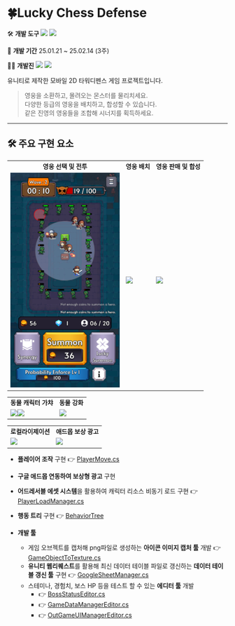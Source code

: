 #  🍀Lucky Chess Defense

🛠️ **개발 도구**
 <img src="https://img.shields.io/badge/C%23-80247B?style=flat-square&logo=csharp&logoColor=white"/> <img src="https://img.shields.io/badge/Unity-000000?style=flat-square&logo=unity&logoColor=white"/>

📅 **개발 기간**
 25.01.21 ~ 25.02.14 (3주)

🧑‍💻 **개발진**
 <img src="https://img.shields.io/badge/민지규-80247B?style=flat-square&logo=&logoColor=white"/> <img src="https://img.shields.io/badge/정희재-005E9D?style=flat-square&logo=&logoColor=white"/> 

유니티로 제작한 모바일 2D 타워디펜스 게임 프로젝트입니다.

> 영웅을 소환하고, 몰려오는 몬스터를 물리치세요.  
> 다양한 등급의 영웅을 배치하고, 합성할 수 있습니다.  
> 같은 진영의 영웅들을 조합해 시너지를 획득하세요.

---

## 🛠️ 주요 구현 요소
<table>
  <tr>
    <td align="center"><strong>영웅 선택 및 전투</strong></td>
    <td align="center"><strong>영웅 배치</strong></td>
    <td align="center"><strong>영웅 판매 및 합성</strong></td>
  </tr>
  <tr>
    <td><img src="./Screenshots/영웅 전투.png" width="250"/></td>
    <td><img src="./Screenshot/프로젝트 소개 2.png" width="250"/></td>
    <td><img src="./Screenshot/영웅 합성 전.png" width="250"/></td>
  </tr>
</table>

<table>
  <tr>
    <td align="center"><strong>동물 캐릭터 가챠</strong></td>
    <td align="center"><strong>동물 강화</strong></td>
  </tr>
  <tr>
    <td><img src="./Screenshot/가챠화면.png" width="260"/><img src="./Screenshot/가챠결과.png" width="255"/></td>
    <td><img src="./Screenshot/동물강화화면.png" width="250"/></td>
  </tr>
 
</table>
<table>
  <tr>
    <td align="center"><strong>로컬라이제이션</strong></td>
    <td align="center"><strong>애드몹 보상 광고</strong></td>
  </tr>
  <tr>
    <td><img src="./Screenshot/설정화면.png" width="250"/></td>
    <td><img src="./Screenshot/광고.jpg" width="500"/></td>
  </tr>
</table>

- **플레이어 조작** 구현 👉 [PlayerMove.cs](https://github.com/KALI-UM/Unity-AnimalBreakOut/blob/main/Assets/Scripts/Player/PlayerMove.cs)
   
- **구글 애드몹 연동하여 보상형 광고** 구현

- **어드레서블 에셋 시스템**을 활용하여 캐릭터 리소스 비동기 로드 구현 👉 [PlayerLoadManager.cs](https://github.com/KALI-UM/Unity-AnimalBreakOut/blob/main/Assets/Scripts/Managers/PlayerLoadManager.cs)

- **행동 트리** 구현 👉 [BehaviorTree](https://github.com/KALI-UM/Unity-AnimalBreakOut/tree/main/Assets/Scripts/BehaviourTree)
  
- **개발 툴**
  - 게임 오브젝트를 캡처해 png파일로 생성하는 **아이콘 이미지 캡처 툴** 개발 👉 [GameObjectToTexture.cs](https://github.com/KALI-UM/Unity-AnimalBreakOut/blob/main/Assets/Scripts/IconStudio/GameObjectToTexture.cs#L22)
  - **유니티 웹리퀘스트**를 활용해 최신 데이터 테이블 파일로 갱신하는 **데이터 테이블 갱신 툴** 구현 👉 [GoogleSheetManager.cs](https://github.com/KALI-UM/Unity-AnimalBreakOut/blob/main/Assets/Scripts/Managers/GoogleSheetManager.cs#L59)
  - 스테미나, 경험치, 보스 HP 등을 테스트 할 수 있는 **에디터 툴** 개발
    - 👉 [BossStatusEditor.cs](https://github.com/KALI-UM/Unity-AnimalBreakOut/blob/main/Assets/Editor/BossStatusEditor.cs)
    - 👉 [GameDataManagerEditor.cs](https://github.com/KALI-UM/Unity-AnimalBreakOut/blob/main/Assets/Editor/GameDataManagerEditor.cs)
    - 👉 [OutGameUIManagerEditor.cs](https://github.com/KALI-UM/Unity-AnimalBreakOut/blob/main/Assets/Editor/OutGameUIManagerEditor.cs)
